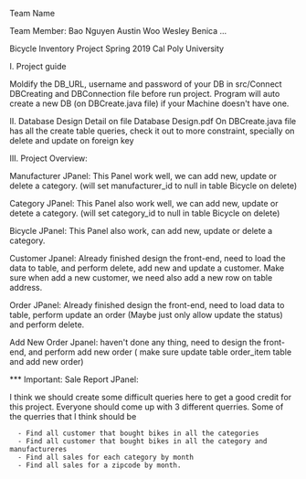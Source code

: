
Team Name

Team Member:
   Bao Nguyen
   Austin Woo
   Wesley Benica
   ...

Bicycle Inventory Project
Spring 2019
Cal Poly University


I. Project guide

   Moldify the DB_URL, username and password of your DB in src/Connect DBCreating and DBConnection file before run project.
   Program will auto create a new DB (on DBCreate.java file) if your Machine doesn't have one.

II. Database Design
   Detail on file Database Design.pdf
   On DBCreate.java file has all the create table queries, check it out to more constraint, specially on delete and update    on foreign key

III. Project Overview:

   Manufacturer JPanel: This Panel work well, we can add new, update or delete a category. (will set manufacturer_id to       null in table Bicycle on delete)
   
   Category JPanel: This Panel also work well, we can add new, update or detete a category. (will set category_id to         null in table Bicycle on delete)
   
   Bicycle JPanel: This Panel also work, can add new, update or delete a category.
   
   Customer Jpanel: Already finished design the front-end, need to load the data to table, and perform delete, add new and   update a customer. Make sure when add a new customer, we need also add a new row on table address.
   
   Order JPanel: Already finished design the front-end, need to load data to table, perform update an order (Maybe just       only allow update the status) and perform delete. 
   
   Add New Order Jpanel: haven't done any thing, need to design the front-end, and perform add new order ( make sure update   table order_item table and add new order)
      
   *** Important: Sale Report JPanel: 

   I think we should create some difficult queries here to get a good credit for this project. Everyone should come up with   3 different querries. Some of the querries that I think should be
   
      - Find all customer that bought bikes in all the categories
      - Find all customer that bought bikes in all the category and manufactureres
      - Find all sales for each category by month
      - Find all sales for a zipcode by month. 
      
  




